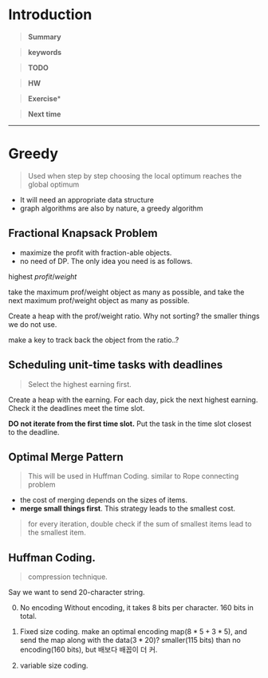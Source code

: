 # Introduction 

>**Summary**
>

>**keywords**
>

>**TODO**
>

> **HW**

>**Exercise*** 
>

> **Next time**
> 

*********
# Greedy
> Used when step by step choosing the local optimum reaches the global optimum
* It will need an appropriate data structure
* graph algorithms are also by nature, a greedy algorithm

## Fractional Knapsack Problem
* maximize the profit with fraction-able objects.
* no need of DP. The only idea you need is as follows.

highest $profit/weight$ 

take the maximum prof/weight object as many as possible, and take the next maximum prof/weight object as many as possible. 

Create a heap with the prof/weight ratio.
Why not sorting? the smaller things we do not use.

make a key to track back the object from the ratio..?

## Scheduling unit-time tasks with deadlines
> Select the highest earning first.

Create a heap with the earning.
For each day, pick the next highest earning. Check it the deadlines meet the time slot.


**DO not iterate from the first time slot.**
Put the task in the time slot closest to the deadline.

## Optimal Merge Pattern
> This will be used in Huffman Coding.
> similar to Rope connecting problem

* the cost of merging depends on the sizes of items.
* **merge small things first**. This strategy leads to the smallest cost.

> for every iteration, double check if the sum of smallest items lead to the smallest item. 

## Huffman Coding.
> compression technique.

Say we want to send 20-character string.

0) No encoding
Without encoding, it takes 8 bits per character. 160 bits in total.

1) Fixed size coding.
make an optimal encoding map($8*5+3*5$), and send the map along with the data($3*20$)?
smaller(115 bits) than no encoding(160 bits), but 배보다 배꼽이 더 커.

2) variable size coding.






